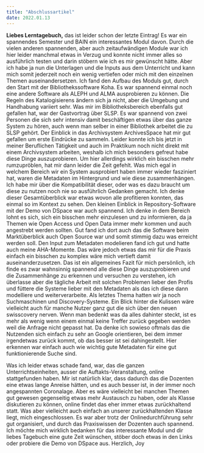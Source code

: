 ```yaml
---
title: "Abschlussartikel"
date: 2022.01.13
---
```


**Liebes Lerntagebuch,** das ist leider schon der letzte Eintrag!
Es war ein spannendes Semester und BAIN ein interessantes Modul davon. Durch die vielen anderen spannenden, aber auch zeitaufwändigen Module war ich hier leider manchmal etwas in Verzug und konnte nicht immer alles so ausführlich testen und darin stöbern wie ich es mir gewünscht hätte. Aber ich habe ja nun die Unterlagen und die Inputs aus dem Unterricht und kann mich somit jederzeit noch ein wenig vertiefen oder mich mit den einzelnen Themen auseinandersetzen.
Ich fand den Aufbau des Moduls gut, durch den Start mit der Bibliothekssoftware Koha. Es war spannend einmal noch eine andere Software als ALEPH und ALMA ausprobieren zu können. Die Regeln des Katalogisierens ändern sich ja nicht, aber die Umgebung und Handhabung variiert sehr. Was mir im Bibliotheksbereich ebenfalls gut gefallen hat, war der Gastvortrag über SLSP. Es war spannend von zwei Personen die sich sehr intensiv damit beschäftigen etwas über das ganze System zu hören, auch wenn man selber in einer Bibliothek arbeitet die zu SLSP gehört.
Der Einblick in das Archivsystem ArchivesSpace hat mir gut gefallen um erste Eindrücke zu sammeln. Leider konnte ich bis jetzt in meiner Beruflichen Tätigkeit und auch im Praktikum noch nicht direkt mit einem Archivsystem arbeiten, weshalb ich mich besonders gefreut habe diese Dinge auszuprobieren. Um hier allerdings wirklich ein bisschen mehr rumzupröblen, hat mir dann leider die Zeit gefehlt. 
Was mich egal in welchem Bereich wir ein System ausprobiert haben immer wieder fasziniert hat, waren die Metadaten im Hintergrund und wie diese zusammenhängen. Ich habe mir über die Kompatibilität dieser, oder was es dazu braucht um diese zu nutzen noch nie so ausführlich Gedanken gemacht. Ich denke dieser Gesamtüberblick war etwas wovon alle profitieren konnten, das einmal so im Kontext zu sehen.
Den kleinen Einblick in Repository-Software mit der Demo von DSpace war auch spannend. Ich denke in dem Bereich lohnt es sich, sich ein bisschen mehr einzulesen und zu informieren, da ja Themen wie Open Access und Open Data immer mehr kommen und auch angestrebt werden sollten. Gut fand ich dort auch das die Software beim Marktüberblick auch Open Source war und somit stimmig dazu was erreicht werden soll.
Den Input zum Metadaten modelieren fand ich gut und hatte auch meine AHA-Momente. Das wäre jedoch etwas das mir für die Praxis einfach ein bisschen zu komplex wäre mich vertieft damit auseinanderzusetzen. Das ist ein allgemeines Fazit für mich persönlich, ich finde es zwar wahnsinnig spannend alle diese Dinge auszuprobieren und die Zusammenhänge zu erkennen und versuchen zu verstehen, ich überlasse aber die tägliche Arbeit mit solchen Problemen lieber den Profis und füttere die Systeme lieber mit den Metadaten als das ich diese dann modelliere und weiterverarbeite.
Als letztes Thema hatten wir ja noch Suchmaschinen und Discovery-Systeme. Ein Blick hinter die Kulissen wäre vielleicht auch für manche Nutzer ganz gut die sich über den neuen swisscovery nerven. Wenn man bedenkt was da alles dahinter steckt, ist es mehr als wenig wenn einem einmal keine Treffer zurück gegeben werden weil die Anfrage nicht gepasst hat. Da denke ich sowieso oftmals das die Nutzenden sich einfach zu sehr an Google orientieren, bei dem immer irgendetwas zurück kommt, ob das besser ist sei dahingestellt. Hier erkennen war einfach auch wie wichtig gute Metadaten für eine gut funktionierende Suche sind.

Was ich leider etwas schade fand, war, das die ganzen Unterrichtseinheiten, ausser die Auftakts-Veranstaltung, online stattgefunden haben. Mir ist natürlich klar, dass dadurch das die Dozenten eine etwas lange Anreise hätten, und es auch besser ist, in der immer noch angespannten Coronalage. Aber es wäre vielleicht bei manchen Themen gut gewesen gegenseitig etwas mehr Austausch zu haben, oder als Klasse diskutieren zu können, online findet das eher immer etwas zurückhaltend statt. Was aber vielleicht auch einfach an unserer zurückhaltenden Klasse liegt, mich eingeschlossen.
Es war aber trotz der Onlinedurchführung sehr gut organisiert, und durch das Praxiswissen der Dozenten auch spannend. Ich möchte mich wirklich bedanken für das interessante Modul und dir liebes Tagebuch eine gute Zeit wünschen, stöber doch etwas in den Links oder probiere die Demo von DSpace aus. 
Herzlich, Joy
